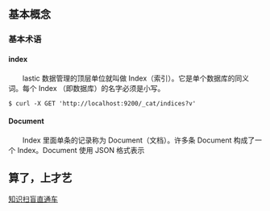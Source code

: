 ## 基本概念
### 基本术语
#### index
　　lastic 数据管理的顶层单位就叫做 Index（索引）。它是单个数据库的同义词。每个 Index （即数据库）的名字必须是小写。

```$ curl -X GET 'http://localhost:9200/_cat/indices?v'```
#### Document
　　Index 里面单条的记录称为 Document（文档）。许多条 Document 构成了一个 Index。Document 使用 JSON 格式表示

## 算了，上才艺
[知识扫盲直通车](https://www.ruanyifeng.com/blog/2017/08/elasticsearch.html)